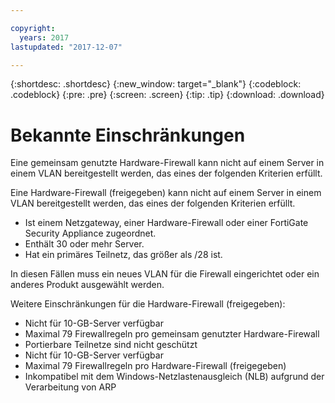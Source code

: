 ```yaml
---

copyright:
  years: 2017
lastupdated: "2017-12-07"

---
```


{:shortdesc: .shortdesc}
{:new_window: target="_blank"}
{:codeblock: .codeblock}
{:pre: .pre}
{:screen: .screen}
{:tip: .tip}
{:download: .download}

# Bekannte Einschränkungen

Eine gemeinsam genutzte Hardware-Firewall kann nicht auf einem Server in einem VLAN bereitgestellt werden, das eines der folgenden Kriterien erfüllt. 

Eine Hardware-Firewall (freigegeben) kann nicht auf einem Server in einem VLAN bereitgestellt werden, das eines der folgenden Kriterien erfüllt. 

* Ist einem Netzgateway, einer Hardware-Firewall oder einer FortiGate Security Appliance zugeordnet.
* Enthält 30 oder mehr Server.
* Hat ein primäres Teilnetz, das größer als /28 ist.

In diesen Fällen muss ein neues VLAN für die Firewall eingerichtet oder ein anderes Produkt ausgewählt werden.

Weitere Einschränkungen für die Hardware-Firewall (freigegeben): 

* Nicht für 10-GB-Server verfügbar
* Maximal 79 Firewallregeln pro gemeinsam genutzter Hardware-Firewall
* Portierbare Teilnetze sind nicht geschützt
* Nicht für 10-GB-Server verfügbar
* Maximal 79 Firewallregeln pro Hardware-Firewall (freigegeben)
* Inkompatibel mit dem Windows-Netzlastenausgleich (NLB) aufgrund der Verarbeitung von ARP
